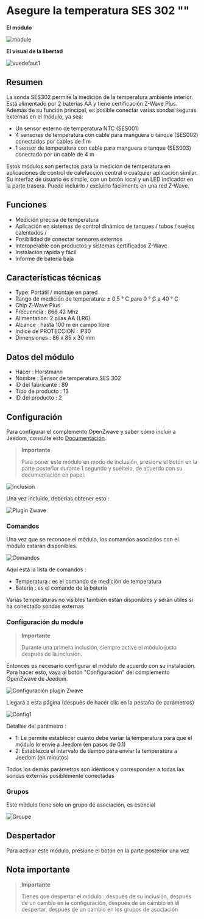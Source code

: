 # Asegure la temperatura SES 302 ""

**El módulo**

![module](images/secure.ses302/module.jpg)

**El visual de la libertad**

![vuedefaut1](images/secure.ses302/vuedefaut1.jpg)

## Resumen

La sonda SES302 permite la medición de la temperatura ambiente interior. Está alimentado por 2 baterías AA y tiene certificación Z-Wave Plus. Además de su función principal, es posible conectar varias sondas seguras externas en el módulo, ya sea:

-   Un sensor externo de temperatura NTC (SES001)
-   4 sensores de temperatura con cable para manguera o tanque (SES002) conectados por cables de 1 m
-   1 sensor de temperatura con cable para manguera o tanque (SES003) conectado por un cable de 4 m

Estos módulos son perfectos para la medición de temperatura en aplicaciones de control de calefacción central o cualquier aplicación similar. Su interfaz de usuario es simple, con un botón local y un LED indicador en la parte trasera. Puede incluirlo / excluirlo fácilmente en una red Z-Wave.

## Funciones

-   Medición precisa de temperatura
-   Aplicación en sistemas de control dinámico de tanques / tubos / suelos calentados /
-   Posibilidad de conectar sensores externos
-   Interoperable con productos y sistemas certificados Z-Wave
-   Instalación rápida y fácil
-   Informe de batería baja

## Características técnicas

-   Type: Portátil / montaje en pared
-   Rango de medición de temperatura: ± 0.5 ° C para 0 ° C a 40 ° C
-   Chip Z-Wave Plus
-   Frecuencia : 868.42 Mhz
-   Alimentation: 2 pilas AA (LR6)
-   Alcance : hasta 100 m en campo libre
-   Indice de PROTECCION : IP30
-   Dimensiones : 86 x 85 x 30 mm

## Datos del módulo

-   Hacer : Horstmann
-   Nombre : Sensor de temperatura SES 302
-   ID del fabricante : 89
-   Tipo de producto : 13
-   ID del producto : 2

## Configuración

Para configurar el complemento OpenZwave y saber cómo incluir a Jeedom, consulte esto [Documentación](https://doc.jeedom.com/es_ES/plugins/automation%20protocol/openzwave/).

> **Importante**
>
> Para poner este módulo en modo de inclusión, presione el botón en la parte posterior durante 1 segundo y suéltelo, de acuerdo con su documentación en papel.

![inclusion](images/secure.ses302/inclusion.jpg)

Una vez incluido, deberías obtener esto :

![Plugin Zwave](images/secure.ses302/information.jpg)

### Comandos

Una vez que se reconoce el módulo, los comandos asociados con el módulo estarán disponibles.

![Comandos](images/secure.ses302/commandes.jpg)

Aquí está la lista de comandos :

-   Temperatura : es el comando de medición de temperatura
-   Batería : es el comando de la batería

Varias temperaturas no visibles también están disponibles y serán útiles si ha conectado sondas externas

### Configuración du module

> **Importante**
>
> Durante una primera inclusión, siempre active el módulo justo después de la inclusión.

Entonces es necesario configurar el módulo de acuerdo con su instalación. Para hacer esto, vaya al botón "Configuración" del complemento OpenZwave de Jeedom.

![Configuración plugin Zwave](images/plugin/bouton_configuration.jpg)

Llegará a esta página (después de hacer clic en la pestaña de parámetros)

![Config1](images/secure.ses302/config1.jpg)

Detalles del parámetro :

-   1: Le permite establecer cuánto debe variar la temperatura para que el módulo lo envíe a Jeedom (en pasos de 0.1)
-   2: Establezca el intervalo de tiempo para enviar la temperatura a Jeedom (en minutos)

Todos los demás parámetros son idénticos y corresponden a todas las sondas externas posiblemente conectadas

### Grupos

Este módulo tiene solo un grupo de asociación, es esencial

![Groupe](images/secure.ses302/groupe.jpg)

## Despertador

Para activar este módulo, presione el botón en la parte posterior una vez

## Nota importante

> **Importante**
>
> Tienes que despertar el módulo : después de su inclusión, después de un cambio en la configuración, después de un cambio en el despertar, después de un cambio en los grupos de asociación
